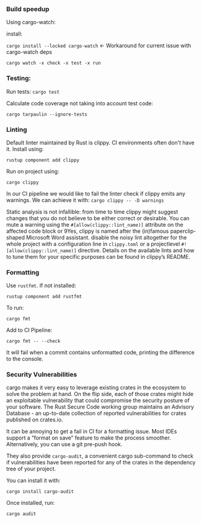 ### Build speedup
Using cargo-watch:

install:

`cargo install --locked cargo-watch` <- Workaround for current issue with cargo-watch deps

`cargo watch -x check -x test -x run`

### Testing:

Run tests: `cargo test`

Calculate code coverage not taking into account test code:

`cargo tarpaulin --ignore-tests`

### Linting

Default linter maintained by Rust is clippy. CI environments often don't have it. Install using:

`rustup component add clippy`

Run on project using:

`cargo clippy`

In our CI pipeline we would like to fail the linter check if clippy emits any warnings.
We can achieve it with:
`cargo clippy -- -D warnings`

Static analysis is not infallible: from time to time clippy might suggest changes that you do not believe to
be either correct or desirable.
You can mute a warning using the `#[allow(clippy::lint_name)]` attribute on the affected code block or
9Yes, clippy is named after the (in)famous paperclip-shaped Microsoft Word assistant.
disable the noisy lint altogether for the whole project with a configuration line in `clippy.toml` or a projectlevel
`#![allow(clippy::lint_name)]` directive.
Details on the available lints and how to tune them for your specific purposes can be found in clippy’s
README.


### Formatting

Use `rustfmt`. If not installed:

`rustup component add rustfmt`

To run:

`cargo fmt`

Add to CI Pipeline:

`cargo fmt -- --check`

It will fail when a commit contains unformatted code, printing the difference to the console.

### Security Vulnerabilities
cargo makes it very easy to leverage existing crates in the ecosystem to solve the problem at hand.
On the flip side, each of those crates might hide an exploitable vulnerability that could compromise the
security posture of your software.
The Rust Secure Code working group maintains an Advisory Database - an up-to-date collection of reported
vulnerabilities for crates published on crates.io.

It can be annoying to get a fail in CI for a formatting issue. Most IDEs support a “format on save” feature to make the process
smoother. Alternatively, you can use a git pre-push hook.

They also provide `cargo-audit`, a convenient cargo sub-command to check if vulnerabilities have been
reported for any of the crates in the dependency tree of your project.

You can install it with:

`cargo install cargo-audit`

Once installed, run:

`cargo audit`